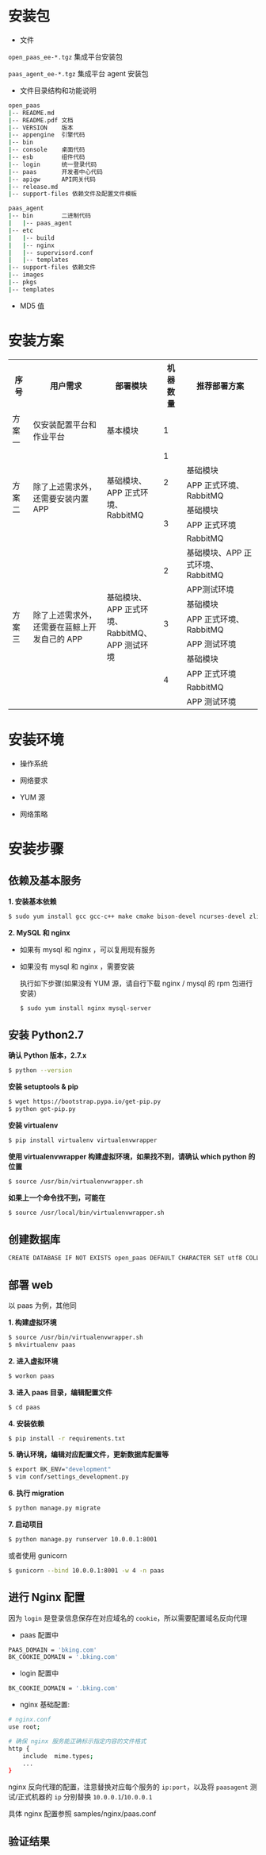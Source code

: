 # 安装包

- 文件

`open_paas_ee-*.tgz` 集成平台安装包

`paas_agent_ee-*.tgz` 集成平台 agent 安装包

- 文件目录结构和功能说明

```bash
open_paas
|-- README.md
|-- README.pdf 文档
|-- VERSION    版本
|-- appengine  引擎代码
|-- bin
|-- console    桌面代码
|-- esb        组件代码
|-- login      统一登录代码
|-- paas       开发者中心代码
|-- apigw      API网关代码
|-- release.md
|-- support-files 依赖文件及配置文件模板
```

```bash
paas_agent
|-- bin        二进制代码
|   |-- paas_agent
|-- etc
|   |-- build
|   |-- nginx
|   |-- supervisord.conf
|   |-- templates
|-- support-files 依赖文件
|-- images
|-- pkgs
|-- templates
```
- MD5 值

# 安装方案

<table>
    <tr>
        <th>序号</th>
        <th>用户需求</th>
        <th>部署模块</th>
        <th>机器数量</th>
        <th>推荐部署方案</th>
    </tr>
    <tr>
        <td>方案一</td>
        <td>仅安装配置平台和作业平台</td>
        <td>基本模块</td>
        <td>1</td>
        <td></td>
    </tr>
    <tr>
        <td rowspan="6">方案二</td>
        <td rowspan="6">除了上述需求外，还需要安装内置 APP</td>
        <td rowspan="6">基础模块、<br>APP 正式环境、<br>RabbitMQ</td>
        <td>1</td>
        <td></td>
    </tr>
    <tr>
        <td rowspan="2">2</td>
        <td>基础模块</td>
    </tr>
    <tr>
        <td>APP 正式环境、RabbitMQ</td>
    </tr>
    <tr>
        <td rowspan="3">3</td>
        <td>基础模块</td>
    </tr>
    <tr>
        <td>APP 正式环境</td>
    </tr>
    <tr>
        <td>RabbitMQ</td>
    </tr>
    <tr>
        <td rowspan="9">方案三</td>
        <td rowspan="9">除了上述需求外，还需要在蓝鲸上开发自己的 APP</td>
        <td rowspan="9">基础模块、<br>APP 正式环境、<br>RabbitMQ、<br>APP 测试环境</td>
        <td rowspan="2">2</td>
        <td>基础模块、APP 正式环境、RabbitMQ</td>
    </tr>
    <tr>
        <td>APP测试环境</td>
    </tr>
    <tr>
        <td rowspan="3">3</td>
        <td>基础模块</td>
    </tr>
    <tr>
        <td>APP 正式环境、RabbitMQ</td>
    </tr>
    <tr>
        <td>APP 测试环境</td>
    </tr>
    <tr>
        <td rowspan="4">4</td>
        <td>基础模块</td>
    </tr>
    <tr>
        <td>APP 正式环境</td>
    </tr>
    <tr>
        <td>RabbitMQ</td>
    </tr>
    <tr>
        <td>APP 测试环境</td>
    </tr>
</table>

# 安装环境

- 操作系统

- 网络要求

- YUM 源

- 网络策略

# 安装步骤
## 依赖及基本服务

**1. 安装基本依赖**

```bash
$ sudo yum install gcc gcc-c++ make cmake bison-devel ncurses-devel zlib-devel pcre-devel openssl openssl-devel python-devel python-pip mysql-devel libevent-devel bzip2-devel sqlite-devel readline-devel tk-devel gdbm-devel db4-devel libpcap-devel xz-devel mysql
```

**2. MySQL 和 nginx**

- 如果有 mysql 和 nginx ，可以复用现有服务

- 如果没有 mysql 和 nginx ，需要安装

  执行如下步骤(如果没有 YUM 源，请自行下载 nginx / mysql 的 rpm 包进行安装)

  ```bash
  $ sudo yum install nginx mysql-server
  ```

## 安装 Python2.7

**确认 Python 版本，2.7.x**
```bash
$ python --version
```

**安装 setuptools & pip**
```bash
$ wget https://bootstrap.pypa.io/get-pip.py
$ python get-pip.py
```

**安装 virtualenv**
```bash
$ pip install virtualenv virtualenvwrapper
```

**使用 virtualenvwrapper 构建虚拟环境，如果找不到，请确认 which python 的位置**
```bash
$ source /usr/bin/virtualenvwrapper.sh
```

**如果上一个命令找不到，可能在**
```bash
$ source /usr/local/bin/virtualenvwrapper.sh
```

## 创建数据库

```bash
CREATE DATABASE IF NOT EXISTS open_paas DEFAULT CHARACTER SET utf8 COLLATE utf8_general_ci;
```

## 部署 web

以 paas 为例，其他同

**1. 构建虚拟环境**

```bash
$ source /usr/bin/virtualenvwrapper.sh
$ mkvirtualenv paas
```

**2. 进入虚拟环境**

```bash
$ workon paas
```

**3. 进入 paas 目录，编辑配置文件**

```bash
$ cd paas
```

**4. 安装依赖**

```bash
$ pip install -r requirements.txt
```

**5. 确认环境，编辑对应配置文件，更新数据库配置等**

```bash
$ export BK_ENV="development"
$ vim conf/settings_development.py
```

**6. 执行 migration**

```bash
$ python manage.py migrate
```

**7. 启动项目**

```bash
$ python manage.py runserver 10.0.0.1:8001
```

或者使用 gunicorn

```bash
$ gunicorn --bind 10.0.0.1:8001 -w 4 -n paas
```

## 进行 Nginx 配置

因为 `login` 是登录信息保存在对应域名的 `cookie`，所以需要配置域名反向代理

- paas 配置中

```bash
PAAS_DOMAIN = 'bking.com'
BK_COOKIE_DOMAIN = '.bking.com'
```

- login 配置中

```bash
BK_COOKIE_DOMAIN = '.bking.com'
```

- nginx 基础配置:

```bash
# nginx.conf
use root;

# 确保 nginx 服务能正确标示指定内容的文件格式
http {
    include  mime.types;
    ...
}
```

nginx 反向代理的配置，注意替换对应每个服务的 `ip:port`，以及将 `paasagent` 测试/正式机器的 `ip` 分别替换 `10.0.0.1`/`10.0.0.1`

具体 nginx 配置参照 samples/nginx/paas.conf

## 验证结果
